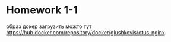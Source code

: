 # Homework 1-1

образ докер загрузить можто тут https://hub.docker.com/repository/docker/glushkovis/otus-nginx
